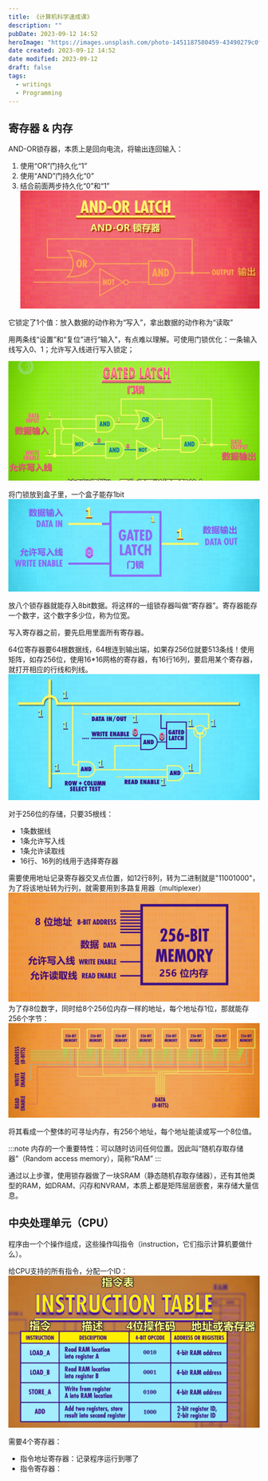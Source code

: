```yaml
---
title: 《计算机科学速成课》
description: ""
pubDate: 2023-09-12 14:52
heroImage: "https://images.unsplash.com/photo-1451187580459-43490279c0fa?ixlib=rb-4.0.3&ixid=M3wxMjA3fDB8MHxwaG90by1wYWdlfHx8fGVufDB8fHx8fA%3D%3D&auto=format&fit=crop&w=1200&q=80"
date created: 2023-09-12 14:52
date modified: 2023-09-12
draft: false
tags:
  - writings
  - Programming
---
```

## 寄存器 & 内存


AND-OR锁存器，本质上是回向电流，将输出连回输入：
1. 使用“OR”门持久化“1”
2. 使用“AND”门持久化“0”
3. 结合前面两步持久化“0”和“1”
![image.png](https://raw.githubusercontent.com/fw6/assets/main/toy_docs/20230912150120.png)

它锁定了1个值：放入数据的动作称为“写入”，拿出数据的动作称为“读取”

用两条线“设置”和“复位”进行“输入”，有点难以理解。可使用门锁优化：一条输入线写入0、1；允许写入线进行写入锁定；

![image.png](https://raw.githubusercontent.com/fw6/assets/main/toy_docs/20230912150433.png)

将门锁放到盒子里，一个盒子能存1bit
![image.png](https://raw.githubusercontent.com/fw6/assets/main/toy_docs/20230912150806.png)

放八个锁存器就能存入8bit数据。将这样的一组锁存器叫做“寄存器”。寄存器能存一个数字，这个数字多少位，称为位宽。

写入寄存器之前，要先启用里面所有寄存器。

64位寄存器要64根数据线，64根连到输出端，如果存256位就要513条线！使用矩阵，如存256位，使用16\*16网格的寄存器，有16行16列，要启用某个寄存器，就打开相应的行线和列线。
![image.png](https://raw.githubusercontent.com/fw6/assets/main/toy_docs/20230912151727.png)


对于256位的存储，只要35根线：
- 1条数据线
- 1条允许写入线
- 1条允许读取线
- 16行、16列的线用于选择寄存器

需要使用地址记录寄存器交叉点位置，如12行8列，转为二进制就是"11001000"，为了将该地址转为行列，就需要用到多路复用器（multiplexer）
![image.png](https://raw.githubusercontent.com/fw6/assets/main/toy_docs/20230912152325.png)
为了存8位数字，同时给8个256位内存一样的地址，每个地址存1位，那就能存256个字节：
![image.png](https://raw.githubusercontent.com/fw6/assets/main/toy_docs/20230912152532.png)

将其看成一个整体的可寻址内存，有256个地址，每个地址能读或写一个8位值。

:::note
内存的一个重要特性：可以随时访问任何位置。因此叫“随机存取存储器”（Random access memory），简称“RAM”
:::

通过以上步骤，使用锁存器做了一块SRAM（静态随机存取存储器），还有其他类型的RAM，如DRAM、闪存和NVRAM，本质上都是矩阵层层嵌套，来存储大量信息。
 
## 中央处理单元（CPU）

程序由一个个操作组成，这些操作叫指令（instruction，它们指示计算机要做什么）。

给CPU支持的所有指令，分配一个ID：
![image.png](https://raw.githubusercontent.com/fw6/assets/main/toy_docs/20230912154808.png)

需要4个寄存器：
- 指令地址寄存器：记录程序运行到哪了
- 指令寄存器：


